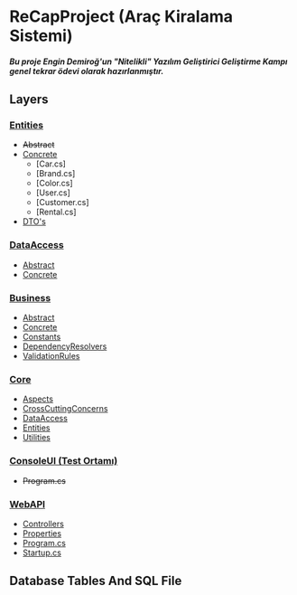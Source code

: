 # ReCapProject (Araç Kiralama Sistemi)
##### Bu proje Engin Demiroğ'un "Nitelikli" Yazılım Geliştirici Geliştirme Kampı genel tekrar ödevi olarak hazırlanmıştır.

## Layers
### [Entities](https://github.com/ArdaCenker/ReCapProject/tree/master/Entities)
  * ~~Abstract~~
  * [Concrete](https://github.com/ArdaCenker/ReCapProject/tree/master/Entities/Concrete)
    * [Car.cs]
    * [Brand.cs]
    * [Color.cs]
    * [User.cs]
    * [Customer.cs]
    * [Rental.cs]
  * [DTO's](https://github.com/ArdaCenker/ReCapProject/tree/master/Entities/DTOs)
    
### [DataAccess](https://github.com/ArdaCenker/ReCapProject/tree/master/DataAccess)
  * [Abstract](https://github.com/ArdaCenker/ReCapProject/tree/master/DataAccess/Abstract)
  * [Concrete](https://github.com/ArdaCenker/ReCapProject/tree/master/DataAccess/Concrete)
  
### [Business](https://github.com/ArdaCenker/ReCapProject/tree/master/Business)
  * [Abstract](https://github.com/ArdaCenker/ReCapProject/tree/master/Business/Abstract)
  * [Concrete](https://github.com/ArdaCenker/ReCapProject/tree/master/Business/Concrete)
  * [Constants](https://github.com/ArdaCenker/ReCapProject/tree/master/Business/Constants)
  * [DependencyResolvers](https://github.com/ArdaCenker/ReCapProject/tree/master/Business/DependencyResolvers)
  * [ValidationRules](https://github.com/ArdaCenker/ReCapProject/tree/master/Business/ValidationRules)
  
### [Core](https://github.com/ArdaCenker/ReCapProject/tree/master/Core)
  * [Aspects](https://github.com/ArdaCenker/ReCapProject/tree/master/Core/Aspects)
  * [CrossCuttingConcerns](https://github.com/ArdaCenker/ReCapProject/tree/master/Core/CrossCuttingConcerns)
  * [DataAccess](https://github.com/ArdaCenker/ReCapProject/tree/master/Core/DataAccess)
  * [Entities](https://github.com/ArdaCenker/ReCapProject/tree/master/Core/Entities)
  * [Utilities](https://github.com/ArdaCenker/ReCapProject/tree/master/Core/Utilities)
  
### [ConsoleUI (Test Ortamı)](https://github.com/ArdaCenker/ReCapProject/tree/master/ConsoleUI)
  * ~~Program.cs~~
  
### [WebAPI](https://github.com/ArdaCenker/ReCapProject/tree/master/WebAPI)
  * [Controllers](https://github.com/ArdaCenker/ReCapProject/tree/master/WebAPI/Controllers)
  * [Properties](https://github.com/ArdaCenker/ReCapProject/tree/master/WebAPI/Properties)
  * [Program.cs](https://github.com/ArdaCenker/ReCapProject/tree/master/WebAPI/Program.cs)
  * [Startup.cs](https://github.com/ArdaCenker/ReCapProject/tree/master/WebAPI/Startup.cs)


## Database Tables And SQL File
